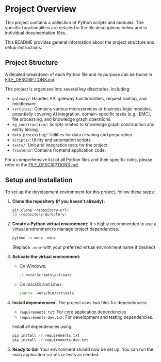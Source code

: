 # Project Overview

This project contains a collection of Python scripts and modules. The specific functionalities are detailed in the file descriptions below and in individual documentation files.

This README provides general information about the project structure and setup instructions.

## Project Structure

A detailed breakdown of each Python file and its purpose can be found in [FILE_DESCRIPTIONS.md](./FILE_DESCRIPTIONS.md).

The project is organized into several key directories, including:
- `gateway/`: Handles API gateway functionalities, request routing, and middleware.
- `services/`: Contains various microservices or business logic modules, potentially covering AI integration, domain-specific tasks (e.g., EMC), file processing, and knowledge graph operations.
- `kg_construction/`: Scripts related to knowledge graph construction and entity linking.
- `data_processing/`: Utilities for data cleaning and preparation.
- `scripts/`: Utility and automation scripts.
- `tests/`: Unit and integration tests for the project.
- `frontend/`: Contains frontend application code.

For a comprehensive list of all Python files and their specific roles, please refer to the [FILE_DESCRIPTIONS.md](./FILE_DESCRIPTIONS.md).

## Setup and Installation

To set up the development environment for this project, follow these steps:

1.  **Clone the repository (if you haven't already):**
    ```bash
    git clone <repository-url>
    cd <repository-directory>
    ```

2.  **Create a Python virtual environment:**
    It's highly recommended to use a virtual environment to manage project dependencies.
    ```bash
    python -m venv .venv
    ```
    (Replace `.venv` with your preferred virtual environment name if desired)

3.  **Activate the virtual environment:**
    -   On Windows:
        ```bash
        .\.venv\Scripts\activate
        ```
    -   On macOS and Linux:
        ```bash
        source .venv/bin/activate
        ```

4.  **Install dependencies:**
    The project uses two files for dependencies:
    -   `requirements.txt`: For core application dependencies.
    -   `requirements-dev.txt`: For development and testing dependencies.

    Install all dependencies using:
    ```bash
    pip install -r requirements.txt
    pip install -r requirements-dev.txt
    ```

5.  **Ready to Go!**
    Your environment should now be set up. You can run the main application scripts or tests as needed.
